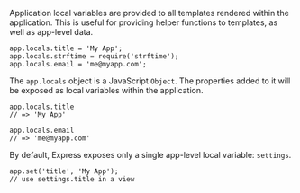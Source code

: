Application local variables are provided to all templates
rendered within the application. This is useful for providing
helper functions to templates, as well as app-level data.

```
app.locals.title = 'My App';
app.locals.strftime = require('strftime');
app.locals.email = 'me@myapp.com';
```

The `app.locals` object is a JavaScript `Object`. The
properties added to it will be exposed as local variables within the application.

```
app.locals.title
// => 'My App'

app.locals.email
// => 'me@myapp.com'
```

By default, Express exposes only a single app-level local variable: `settings`.

```
app.set('title', 'My App');
// use settings.title in a view
```
